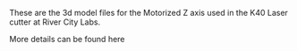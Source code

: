 These are the 3d model files for the Motorized Z axis used in the K40 Laser cutter at River City Labs.

More details can be found here
